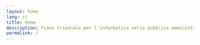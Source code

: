 ```yaml
---
layout: home
lang: it
title: Home
description: Piano triennale per l'informatica nella pubblica amministrazione
permalink: /
---
```

